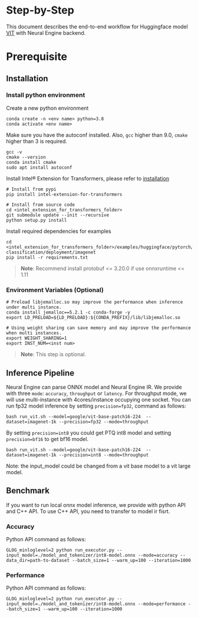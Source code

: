 Step-by-Step
=========
This document describes the end-to-end workflow for Huggingface model [VIT](https://huggingface.co/google/vit-base-patch16-224) with Neural Engine backend.

# Prerequisite

## Installation
### Install python environment
Create a new python environment
```shell
conda create -n <env name> python=3.8
conda activate <env name>
```
Make sure you have the autoconf installed. 
Also, `gcc` higher than 9.0, `cmake` higher than 3 is required.
```shell
gcc -v
cmake --version
conda install cmake
sudo apt install autoconf
```
Install Intel® Extension for Transformers, please refer to [installation](https://github.com/intel/intel-extension-for-transformers/blob/main/docs/installation.md)
```shell
# Install from pypi
pip install intel-extension-for-transformers

# Install from source code
cd <intel_extension_for_transformers_folder>
git submodule update --init --recursive
python setup.py install
```
Install required dependencies for examples
```shell
cd <intel_extension_for_transformers_folder>/examples/huggingface/pytorch/image-classification/deployment/imagenet
pip install -r requirements.txt
```
>**Note**: Recommend install protobuf <= 3.20.0 if use onnxruntime <= 1.11


### Environment Variables (Optional)
```
# Preload libjemalloc.so may improve the performance when inference under multi instance.
conda install jemalloc==5.2.1 -c conda-forge -y
export LD_PRELOAD=${LD_PRELOAD}:${CONDA_PREFIX}/lib/libjemalloc.so

# Using weight sharing can save memory and may improve the performance when multi instances.
export WEIGHT_SHARING=1
export INST_NUM=<inst num>
```
>**Note**: This step is optional.

## Inference Pipeline
Neural Engine can parse ONNX model and Neural Engine IR.
We provide with three `mode`: `accuracy`, `throughput` or `latency`. For throughput mode, we will use multi-instance with 4cores/instance occupying one socket.
You can run fp32 model inference by setting `precision=fp32`, command as follows:
```shell
bash run_vit.sh --model=google/vit-base-patch16-224  --dataset=imagenet-1k --precision=fp32 --mode=throughput
```
By setting `precision=int8` you could get PTQ int8 model and setting `precision=bf16` to get bf16 model.
```shell
bash run_vit.sh --model=google/vit-base-patch16-224  --dataset=imagenet-1k --precision=int8 --mode=throughput
```
Note: the input_model could be changed from a vit base model to a vit large model.

## Benchmark
If you want to run local onnx model inference, we provide with python API and C++ API. To use C++ API, you need to transfer to model ir fisrt.
### Accuracy  

Python API command as follows:
  ```shell
  GLOG_minloglevel=2 python run_executor.py --input_model=./model_and_tokenizer/int8-model.onnx --mode=accuracy --data_dir=path-to-dataset --batch_size=1 --warm_up=100 --iteration=1000
  ```

### Performance
Python API command as follows:
  ```shell
  GLOG_minloglevel=2 python run_executor.py --input_model=./model_and_tokenizer/int8-model.onnx --mode=performance --batch_size=1 --warm_up=100 --iteration=1000
  ```

